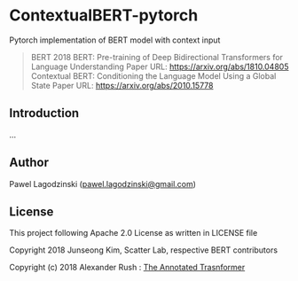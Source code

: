 # ContextualBERT-pytorch

Pytorch implementation of BERT model with context input

> BERT 2018 BERT: Pre-training of Deep Bidirectional Transformers for Language Understanding
> Paper URL: https://arxiv.org/abs/1810.04805
> Contextual BERT:  Conditioning the Language Model Using a Global State
> Paper URL: https://arxiv.org/abs/2010.15778


## Introduction

...


## Author
Pawel Lagodzinski  (pawel.lagodzinski@gmail.com)

## License

This project following Apache 2.0 License as written in LICENSE file

Copyright 2018 Junseong Kim, Scatter Lab, respective BERT contributors

Copyright (c) 2018 Alexander Rush : [The Annotated Trasnformer](https://github.com/harvardnlp/annotated-transformer)
